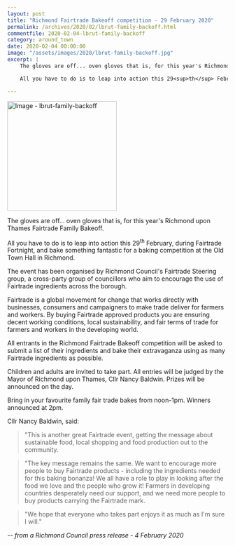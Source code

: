 ```yaml
---
layout: post
title: "Richmond Fairtrade Bakeoff competition - 29 February 2020"
permalink: /archives/2020/02/lbrut-family-backoff.html
commentfile: 2020-02-04-lbrut-family-backoff
category: around_town
date: 2020-02-04 00:00:00
image: "/assets/images/2020/lbrut-family-backoff.jpg"
excerpt: |
    The gloves are off... oven gloves that is, for this year's Richmond upon Thames Fairtrade Family Bakeoff.

    All you have to do is to leap into action this 29<sup>th</sup> February, during Fairtrade Fortnight, and bake something fantastic for a baking competition at the Old Town Hall in Richmond.

---
```

<a href="/assets/images/2020/lbrut-family-backoff.jpg" title="Click for a larger image"><img src="/assets/images/2020/lbrut-family-backoff-thumb.jpg" width="250" alt="Image - lbrut-family-backoff"  class="photo right"/></a>

The gloves are off... oven gloves that is, for this year's Richmond upon Thames Fairtrade Family Bakeoff.

All you have to do is to leap into action this 29<sup>th</sup> February, during Fairtrade Fortnight, and bake something fantastic for a baking competition at the Old Town Hall in Richmond.

The event has been organised by Richmond Council's Fairtrade Steering group, a cross-party group of councillors who aim to encourage the use of Fairtrade ingredients across the borough.

Fairtrade is a global movement for change that works directly with businesses, consumers and campaigners to make trade deliver for farmers and workers. By buying Fairtrade approved products you are ensuring decent working conditions, local sustainability, and fair terms of trade for farmers and workers in the developing world.

All entrants in the Richmond Fairtrade Bakeoff competition will be asked to submit a list of their ingredients and bake their extravaganza using as many Fairtrade ingredients as possible.

Children and adults are invited to take part. All entries will be judged by the Mayor of Richmond upon Thames, Cllr Nancy Baldwin. Prizes will be announced on the day.

Bring in your favourite family fair trade bakes from noon-1pm. Winners announced at 2pm.

Cllr Nancy Baldwin, said:

> "This is another great Fairtrade event, getting the message about sustainable food, local shopping and food production out to the community.

> "The key message remains the same. We want to encourage more people to buy Fairtrade products - including the ingredients needed for this baking bonanza! We all have a role to play in looking after the food we love and the people who grow it! Farmers in developing countries desperately need our support, and we need more people to buy products carrying the Fairtrade mark.

> "We hope that everyone who takes part enjoys it as much as I'm sure I will."

<cite>-- from a Richmond Council press release - 4 February 2020</cite>
